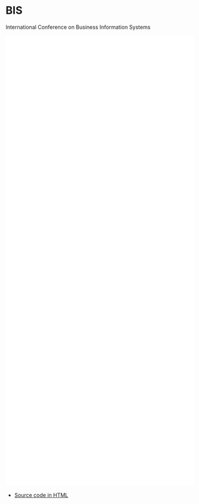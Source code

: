 # BIS
International Conference on Business Information Systems

<div align="center">
		<picture>
		  <source media="(min-width: 600px)" srcset="editions.svg">
		  <img src="editions.svg" width="600" height="1200" alt="Click to see the source">
		</picture>
	<br>
</div>



* [Source code in HTML](editions.html)
